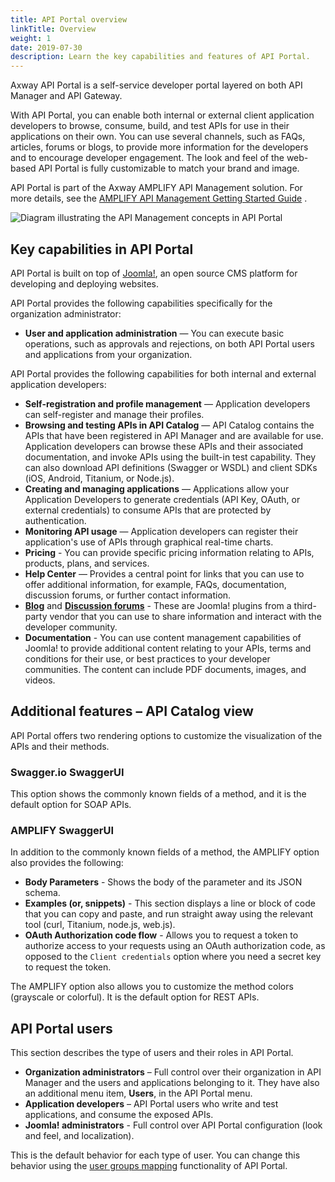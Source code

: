 ```yaml
---
title: API Portal overview
linkTitle: Overview
weight: 1
date: 2019-07-30
description: Learn the key capabilities and features of API Portal.
---
```


Axway API Portal is a self-service developer portal layered on both API Manager and API Gateway.

With API Portal, you can enable both internal or external client application developers to browse, consume, build, and test APIs for use in their applications on their own. You can use several channels, such as FAQs, articles, forums or blogs, to provide more information for the developers and to encourage developer engagement. The look and feel of the web-based API Portal is fully customizable to match your brand and image.

API Portal is part of the Axway AMPLIFY API Management solution. For more details, see the [AMPLIFY API Management Getting Started Guide](/bundle/APIManagementPlus_GettingStartedGuide_allOS_en_HTML5/) .

![Diagram illustrating the API Management concepts in API Portal](/Images/APIPortal/API_Portal_cncpt_api_mgmt.png)

## Key capabilities in API Portal

API Portal is built on top of [Joomla!](http://www.joomla.org/), an open source CMS platform for developing and deploying websites.

API Portal provides the following capabilities specifically for the organization administrator:

* **User and application administration** — You can execute basic operations, such as approvals and rejections, on both API Portal users and applications from your organization.

API Portal provides the following capabilities for both internal and external application developers:

* **Self-registration and profile management** — Application developers can self-register and manage their profiles.
* **Browsing and testing APIs in API Catalog** — API Catalog contains the APIs that have been registered in API Manager and are available for use. Application developers can browse these APIs and their associated documentation, and invoke APIs using the built-in test capability. They can also download API definitions (Swagger or WSDL) and client SDKs (iOS, Android, Titanium, or Node.js).
* **Creating and managing applications** — Applications allow your Application Developers to generate credentials (API Key, OAuth, or external credentials) to consume APIs that are protected by authentication.
* **Monitoring API usage** — Application developers can register their application's use of APIs through graphical real-time charts.
* **Pricing** - You can provide specific pricing information relating to APIs, products, plans, and services.
* **Help Center** — Provides a central point for links that you can use to offer additional information, for example, FAQs, documentation, discussion forums, or further contact information.
* **[Blog](http://stackideas.com/easyblog)** and **[Discussion forums](http://stackideas.com/easydiscuss)** - These are Joomla! plugins from a third-party vendor that you can use to share information and interact with the developer community.
* **Documentation** - You can use content management capabilities of Joomla! to provide additional content relating to your APIs, terms and conditions for their use, or best practices to your developer communities. The content can include PDF documents, images, and videos.

## Additional features – API Catalog view

API Portal offers two rendering options to customize the visualization of the APIs and their methods.

### Swagger.io SwaggerUI

This option shows the commonly known fields of a method, and it is the default option for SOAP APIs.

### AMPLIFY SwaggerUI

In addition to the commonly known fields of a method, the AMPLIFY option also provides the following:

* **Body Parameters** - Shows the body of the parameter and its JSON schema.
* **Examples (or, snippets)** - This section displays a line or block of code that you can copy and paste, and run straight away using the relevant tool (curl, Titanium, node.js, web.js).
* **OAuth Authorization code flow** - Allows you to request a token to authorize access to your requests using an OAuth authorization code, as opposed to the `Client credentials` option where you need a secret key to request the token.

The AMPLIFY option also allows you to customize the method colors (grayscale or colorful). It is the default option for REST APIs.

## API Portal users

This section describes the type of users and their roles in API Portal.

* **Organization administrators** – Full control over their organization in API Manager and the users and applications belonging to it. They have also an additional menu item, **Users**, in the API Portal menu.
* **Application developers** – API Portal users who write and test applications, and consume the exposed APIs.
* **Joomla! administrators** - Full control over API Portal configuration (look and feel, and localization).

This is the default behavior for each type of user. You can change this behavior using the [user groups mapping](/docs/apiportal_admin/role_mapping) functionality of API Portal.
